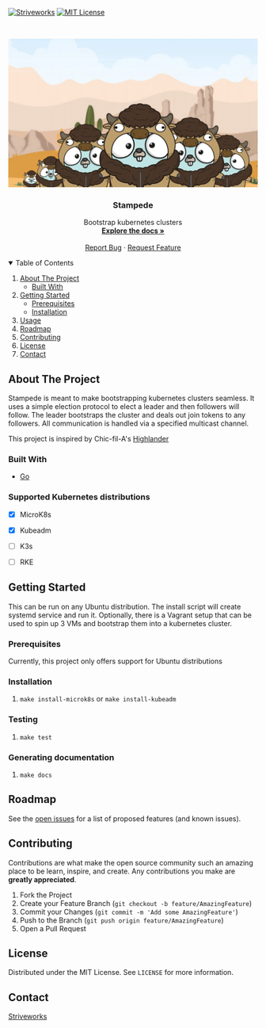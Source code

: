 [![Striveworks][striveworks-shield]][strive-url]
[![MIT License][license-shield]][license-url]



<!-- PROJECT LOGO -->
<br />
<p align="center">
  <img src="docs/static/stampede.png" alt="Logo" width="600" height="300">

  <h3 align="center">Stampede</h3>

  <p align="center">
    Bootstrap kubernetes clusters
    <br />
    <a href="https://striveworks.github.io/stampede/"><strong>Explore the docs »</strong></a>
    <br />
    <br />
    <a href="https://github.com/Striveworks/stampede/issues">Report Bug</a>
    ·
    <a href="https://github.com/Striveworks/stampede/issues">Request Feature</a>
  </p>
</p>



<!-- TABLE OF CONTENTS -->
<details open="open">
  <summary>Table of Contents</summary>
  <ol>
    <li>
      <a href="#about-the-project">About The Project</a>
      <ul>
        <li><a href="#built-with">Built With</a></li>
      </ul>
    </li>
    <li>
      <a href="#getting-started">Getting Started</a>
      <ul>
        <li><a href="#prerequisites">Prerequisites</a></li>
        <li><a href="#installation">Installation</a></li>
      </ul>
    </li>
    <li><a href="#usage">Usage</a></li>
    <li><a href="#roadmap">Roadmap</a></li>
    <li><a href="#contributing">Contributing</a></li>
    <li><a href="#license">License</a></li>
    <li><a href="#contact">Contact</a></li>
  </ol>
</details>



<!-- ABOUT THE PROJECT -->
## About The Project
Stampede is meant to make bootstrapping kubernetes clusters seamless. It uses a simple election protocol to elect a leader and then followers will follow. The leader bootstraps the cluster and deals out join tokens to any followers. All communication is handled via a specified multicast channel.

This project is inspired by Chic-fil-A's [Highlander](https://medium.com/@cfatechblog/bare-metal-k8s-clustering-at-chick-fil-a-scale-7b0607bd3541)

### Built With


* [Go](https://golang.org/)

### Supported Kubernetes distributions
  - [X] MicroK8s
  - [X] Kubeadm
  - [ ] K3s
  - [ ] RKE


<!-- GETTING STARTED -->
## Getting Started

This can be run on any Ubuntu distribution. The install script will create systemd service and run it. Optionally, there is a Vagrant setup that can be used to spin up 3 VMs and bootstrap them into a kubernetes cluster.

### Prerequisites

Currently, this project only offers support for Ubuntu distributions

### Installation

1. `make install-microk8s` or `make install-kubeadm`


### Testing

1. `make test`


### Generating documentation

1. `make docs`

<!-- ROADMAP -->
## Roadmap

See the [open issues]() for a list of proposed features (and known issues).



<!-- CONTRIBUTING -->
## Contributing

Contributions are what make the open source community such an amazing place to be learn, inspire, and create. Any contributions you make are **greatly appreciated**.

1. Fork the Project
2. Create your Feature Branch (`git checkout -b feature/AmazingFeature`)
3. Commit your Changes (`git commit -m 'Add some AmazingFeature'`)
4. Push to the Branch (`git push origin feature/AmazingFeature`)
5. Open a Pull Request



<!-- LICENSE -->
## License

Distributed under the MIT License. See `LICENSE` for more information.



<!-- CONTACT -->
## Contact

[Striveworks](https://www.striveworks.us/)

[striveworks-shield]: https://img.shields.io/badge/BUILT%20BY-STRIVEWORKS-orange?style=for-the-badge
[license-shield]: https://img.shields.io/github/license/othneildrew/Best-README-Template.svg?style=for-the-badge

[license-url]: LICENSE.txt
[strive-url]: https://striveworks.us/

